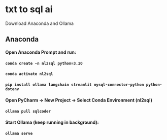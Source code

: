 # txt to sql ai
Download Anaconda and Ollama


## Anaconda
#### Open Anaconda Prompt and run:
#### ``conda create -n nl2sql python=3.10``
#### ``conda activate nl2sql``
#### ``pip install ollama langchain streamlit mysql-connector-python python-dotenv``

#### Open PyCharm → New Project → Select Conda Environment (nl2sql)

#### ``ollama pull sqlcoder``

#### Start Ollama (keep running in background):
#### ``ollama serve``